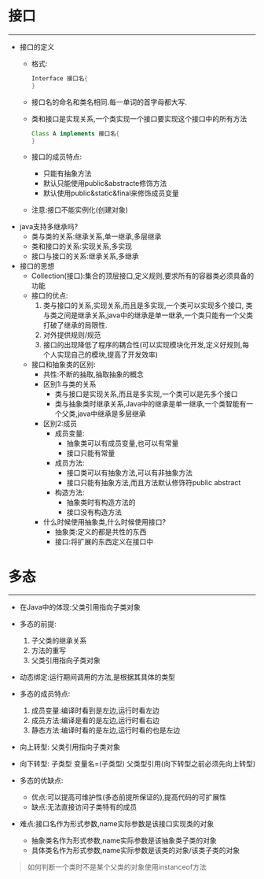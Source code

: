 # 接口 

--------------------

* 接口的定义
	* 格式:
		```java
		Interface 接口名{
		}
		```
	* 接口名的命名和类名相同.每一单词的首字母都大写.
	* 类和接口是实现关系,一个类实现一个接口要实现这个接口中的所有方法
		```java
		Class A implements 接口名{
		}
		```
	* 接口的成员特点:
		* 只能有抽象方法
		* 默认只能使用public&abstracte修饰方法
		* 默认使用public&static&final来修饰成员变量
		
	* 注意:接口不能实例化(创建对象)
* java支持多继承吗?
	* 类与类的关系:继承关系,单一继承,多层继承
	* 类和接口的关系:实现关系,多实现
	* 接口与接口的关系:继承关系,多继承
* 接口的思想
	* Collection(接口):集合的顶层接口,定义规则,要求所有的容器类必须具备的功能
	* 接口的优点:
		1. 类与接口的关系,实现关系,而且是多实现,一个类可以实现多个接口,
			类与类之间是继承关系,java中的继承是单一继承,一个类只能有一个父类
			打破了继承的局限性.
		2. 对外提供规则/规范
		3. 接口的出现降低了程序的耦合性(可以实现模块化开发,定义好规则,每个人实现自己的模块,提高了开发效率)
	* 接口和抽象类的区别:
		* 共性:不断的抽取,抽取抽象的概念
		* 区别1:与类的关系
			* 类与接口是实现关系,而且是多实现,一个类可以是先多个接口
			* 类与抽象类时继承关系,Java中的继承是单一继承,一个类智能有一个父类,java中继承是多层继承
		* 区别2:成员
			* 成员变量:
				* 抽象类可以有成员变量,也可以有常量
				* 接口只能有常量
			* 成员方法:
				* 接口类可以有抽象方法,可以有非抽象方法
				* 接口只能有抽象方法,而且方法默认修饰符public abstract
			* 构造方法:
				* 抽象类时有构造方法的
				* 接口没有构造方法
		* 什么时候使用抽象类,什么时候使用接口?
			* 抽象类:定义的都是共性的东西
			* 接口:将扩展的东西定义在接口中

# 多态 

-------------------

* 在Java中的体现:父类引用指向子类对象
* 多态的前提:
	1. 子父类的继承关系
	2. 方法的重写
	3. 父类引用指向子类对象
* 动态绑定:运行期间调用的方法,是根据其具体的类型

* 多态的成员特点:
	1. 成员变量:编译时看到是左边,运行时看左边
	2. 成员方法:编译是看的是左边,运行时看右边
	3. 静态方法:编译时看的是左边,运行时看的也是左边
* 向上转型:
	父类引用指向子类对象
* 向下转型:
	子类型 变量名=(子类型) 父类型引用(向下转型之前必须先向上转型)
* 多态的优缺点:
	* 优点:可以提高可维护性(多态前提所保证的),提高代码的可扩展性
	* 缺点:无法直接访问子类特有的成员
* 难点:接口名作为形式参数,name实际参数是该接口实现类的对象
	* 抽象类名作为形式参数,name实际参数是该抽象类子类的对象
	* 具体类名作为形式参数,name实际参数是该类的对象/该类子类的对象

> 如何判断一个类时不是某个父类的对象使用instanceof方法
